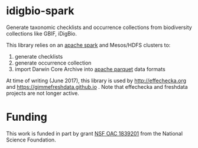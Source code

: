# idigbio-spark
Generate taxonomic checklists and occurrence collections from biodiversity collections like GBIF, iDigBio.

This library relies on an [apache spark](https://spark.apache.org) and Mesos/HDFS clusters to:

1. generate checklists
2. generate occurrence collection
3. import Darwin Core Archive into [apache parquet](https://parquet.apache.org) data formats

At time of writing (June 2017), this library is used by http://effechecka.org and https://gimmefreshdata.github.io . Note that effechecka and freshdata projects are not longer active.

# Funding

This work is funded in part by grant [NSF OAC 1839201](https://www.nsf.gov/awardsearch/showAward?AWD_ID=1839201&HistoricalAwards=false) from the National Science Foundation.
